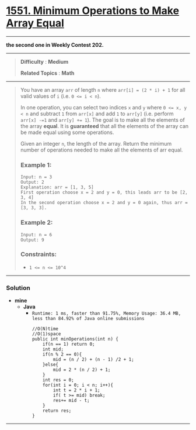 # [1551. Minimum Operations to Make Array Equal](https://leetcode.com/problems/minimum-operations-to-make-array-equal/)

---

**the second one in Weekly Contest 202.**

---

> **Difficulty** : **Medium**
>
> **Related Topics** : **Math**

---

> You have an array `arr` of length `n` where `arr[i] = (2 * i) + 1` for all valid values of `i` (i.e. `0 <= i < n`).
>
> In one operation, you can select two indices `x` and `y` where `0 <= x, y < n` and subtract `1` from `arr[x]` and add `1` to `arr[y]` (i.e. perform `arr[x] -=1` and `arr[y] += 1`). The goal is to make all the elements of the array **equal**. It is **guaranteed** that all the elements of the array can be made equal using some operations.
>
> Given an integer `n`, the length of the array. Return the minimum number of operations needed to make all the elements of arr equal.
>
>
>
> ### Example 1:
> ```
> Input: n = 3
> Output: 2
> Explanation: arr = [1, 3, 5]
> First operation choose x = 2 and y = 0, this leads arr to be [2, 3, 4]
> In the second operation choose x = 2 and y = 0 again, thus arr = [3, 3, 3].
> ```
>
> ### Example 2:
> ```
> Input: n = 6
> Output: 9
> ```
>
> ### Constraints:
> * `1 <= n <= 10^4`

---


### Solution
* **mine**
  * **Java**
    * `Runtime: 1 ms, faster than 91.75%, Memory Usage: 36.4 MB, less than 84.92% of Java online submissions`
      ```
      //O(N)time
      //O(1)space
      public int minOperations(int n) {
          if(n == 1) return 0;
          int mid;
          if(n % 2 == 0){
              mid = (n / 2) + (n - 1) /2 + 1;
          }else{
              mid = 2 * (n / 2) + 1;
          }
          int res = 0;
          for(int i = 0; i < n; i++){
              int t = 2 * i + 1;
              if( t >= mid) break;
              res+= mid - t;
          }
          return res;
      }
      ```

---
